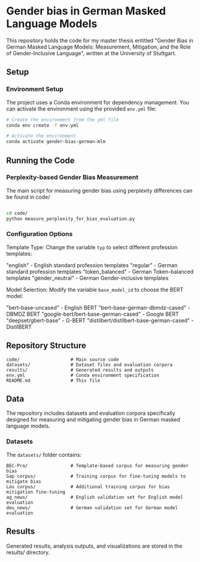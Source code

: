 # Gender bias in German Masked Language Models

This repository holds the code for my master thesis entitled "Gender Bias in German Masked Language Models: Measurement, Mitigation, and the Role of Gender-Inclusive Language", written at the University of Stuttgart.

## Setup

### Environment Setup

The project uses a Conda environment for dependency management. You can activate the environment using the provided `env.yml` file:

```bash
# Create the environment from the yml file
conda env create -f env.yml

# Activate the environment
conda activate gender-bias-german-mlm

```

## Running the Code

### Perplexity-based Gender Bias Measurement

The main script for measuring gender bias using perplexity differences can be found in code/

```bash

cd code/
python measure_perplexity_for_bias_evaluation.py

```

### Configuration Options

Template Type: Change the variable `typ` to select different profession templates:

"english" - English standard profession templates
"regular" - German standard profession templates
"token_balanced" - German Token-balanced templates
"gender_neutral" - German Gender-inclusive templates

Model Selection: Modify the variable `base_model_id` to choose the BERT model:

"bert-base-uncased" - English BERT
"bert-base-german-dbmdz-cased" - DBMDZ BERT
"google-bert/bert-base-german-cased" - Google BERT
"deepset/gbert-base" - G-BERT
"distilbert/distilbert-base-german-cased" - DistilBERT


## Repository Structure

```
code/                   # Main source code
datasets/               # Dataset files and evaluation corpora
results/                # Generated results and outputs
env.yml                 # Conda environment specification
README.md               # This file
```

## Data

The repository includes datasets and evaluation corpora specifically designed for measuring and mitigating gender bias in German masked language models.

### Datasets

The `datasets/` folder contains:

```
BEC-Pro/                # Template-based corpus for measuring gender bias
Gap corpus/             # Training corpus for fine-tuning models to mitigate bias
Lou corpus/             # Additional training corpus for bias mitigation fine-tuning
ag_news/                # English validation set for English model evaluation
deu_news/               # German validation set for German model evaluation
```

## Results

Generated results, analysis outputs, and visualizations are stored in the results/ directory.